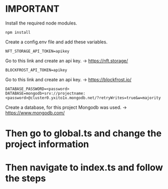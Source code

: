 # IMPORTANT 

Install the required node modules.
```
npm install
```

Create a config.env file and add these variables.

```
NFT_STORAGE_API_TOKEN=apikey
```
Go to this link and create an api key. -> https://nft.storage/

```
BLOCKFROST_API_TOKEN=apikey
```
Go to this link and create an api key. -> https://blockfrost.io/

```
DATABASE_PASSWORD=<password>
DATABASE=mongodb+srv://projectname:<password>@cluster0.yxito1x.mongodb.net/?retryWrites=true&w=majority
```
Create a database, for this project Mongodb was used. -> https://www.mongodb.com/

# Then go to global.ts and change the project information

# Then navigate to index.ts and follow the steps